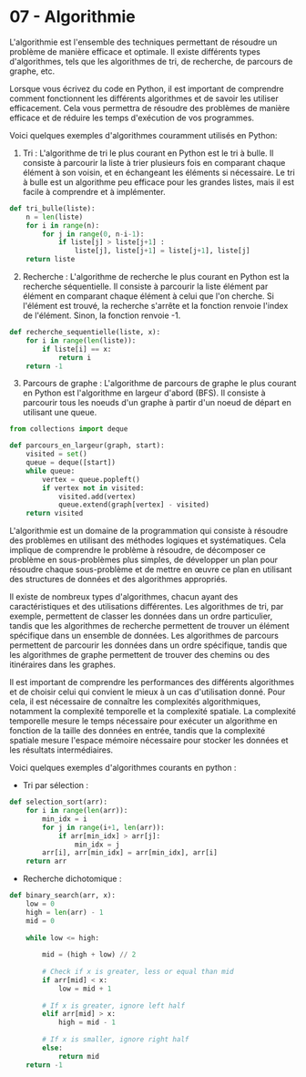 # 07 - Algorithmie

L'algorithmie est l'ensemble des techniques permettant de résoudre un problème de manière efficace et optimale. Il existe différents types d'algorithmes, tels que les algorithmes de tri, de recherche, de parcours de graphe, etc.

Lorsque vous écrivez du code en Python, il est important de comprendre comment fonctionnent les différents algorithmes et de savoir les utiliser efficacement. Cela vous permettra de résoudre des problèmes de manière efficace et de réduire les temps d'exécution de vos programmes.

Voici quelques exemples d'algorithmes couramment utilisés en Python:

1. Tri : L'algorithme de tri le plus courant en Python est le tri à bulle. Il consiste à parcourir la liste à trier plusieurs fois en comparant chaque élément à son voisin, et en échangeant les éléments si nécessaire. Le tri à bulle est un algorithme peu efficace pour les grandes listes, mais il est facile à comprendre et à implémenter.

```python
def tri_bulle(liste):
    n = len(liste)
    for i in range(n):
        for j in range(0, n-i-1):
            if liste[j] > liste[j+1] :
                liste[j], liste[j+1] = liste[j+1], liste[j]
    return liste
```

2. Recherche : L'algorithme de recherche le plus courant en Python est la recherche séquentielle. Il consiste à parcourir la liste élément par élément en comparant chaque élément à celui que l'on cherche. Si l'élément est trouvé, la recherche s'arrête et la fonction renvoie l'index de l'élément. Sinon, la fonction renvoie -1.

```python
def recherche_sequentielle(liste, x):
    for i in range(len(liste)):
        if liste[i] == x:
            return i
    return -1
```

3. Parcours de graphe : L'algorithme de parcours de graphe le plus courant en Python est l'algorithme en largeur d'abord (BFS). Il consiste à parcourir tous les noeuds d'un graphe à partir d'un noeud de départ en utilisant une queue.

```python
from collections import deque

def parcours_en_largeur(graph, start):
    visited = set()
    queue = deque([start])
    while queue:
        vertex = queue.popleft()
        if vertex not in visited:
            visited.add(vertex)
            queue.extend(graph[vertex] - visited)
    return visited
```

L'algorithmie est un domaine de la programmation qui consiste à résoudre des problèmes en utilisant des méthodes logiques et systématiques. Cela implique de comprendre le problème à résoudre, de décomposer ce problème en sous-problèmes plus simples, de développer un plan pour résoudre chaque sous-problème et de mettre en œuvre ce plan en utilisant des structures de données et des algorithmes appropriés.

Il existe de nombreux types d'algorithmes, chacun ayant des caractéristiques et des utilisations différentes. Les algorithmes de tri, par exemple, permettent de classer les données dans un ordre particulier, tandis que les algorithmes de recherche permettent de trouver un élément spécifique dans un ensemble de données. Les algorithmes de parcours permettent de parcourir les données dans un ordre spécifique, tandis que les algorithmes de graphe permettent de trouver des chemins ou des itinéraires dans les graphes.

Il est important de comprendre les performances des différents algorithmes et de choisir celui qui convient le mieux à un cas d'utilisation donné. Pour cela, il est nécessaire de connaître les complexités algorithmiques, notamment la complexité temporelle et la complexité spatiale. La complexité temporelle mesure le temps nécessaire pour exécuter un algorithme en fonction de la taille des données en entrée, tandis que la complexité spatiale mesure l'espace mémoire nécessaire pour stocker les données et les résultats intermédiaires.

Voici quelques exemples d'algorithmes courants en python :

* Tri par sélection :

```python
def selection_sort(arr):
    for i in range(len(arr)):
        min_idx = i
        for j in range(i+1, len(arr)):
            if arr[min_idx] > arr[j]:
                min_idx = j
        arr[i], arr[min_idx] = arr[min_idx], arr[i]
    return arr
```

* Recherche dichotomique :

```python
def binary_search(arr, x):
    low = 0
    high = len(arr) - 1
    mid = 0
 
    while low <= high:
 
        mid = (high + low) // 2
 
        # Check if x is greater, less or equal than mid
        if arr[mid] < x:
            low = mid + 1
 
        # If x is greater, ignore left half
        elif arr[mid] > x:
            high = mid - 1
 
        # If x is smaller, ignore right half
        else:
            return mid
    return -1
```

